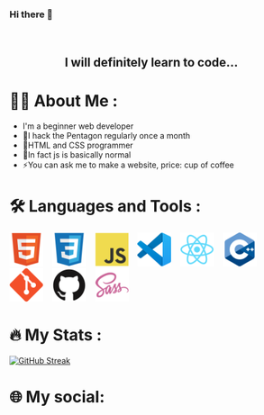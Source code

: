 ### Hi there 👋
<div id='header' align="center">
    <img height='180px' src="https://media.giphy.com/media/v1.Y2lkPTc5MGI3NjExNTA4ZWl3aWR0dDFuZGVmcmZsOW1oNnR3NWx4N3Z6ZGJpdGJzZWxlbCZlcD12MV9pbnRlcm5hbF9naWZfYnlfaWQmY3Q9Zw/FXynzLoP14IHsnfGmO/giphy.gif"
        alt="">
        <h2>I will definitely learn to code...</h2>
</div>
<div>
<h1>👩‍💻  About Me :</h1>
    <ul>
    <li><img height="20px" src="https://camo.githubusercontent.com/870d765b5c096038f097185a0ffa08df4011c0491b8039f3a7d5eeebf4d82c7e/68747470733a2f2f6d656469612e67697068792e636f6d2f6d656469612f57556c706c634d704f43456d5447427442572f67697068792e676966" alt="">I'm a beginner web developer</li>
<li>🔭I hack the Pentagon regularly once a month</li>
<li>🌱HTML and CSS programmer</li>
<li>👯In fact js is basically normal</li>
<li>⚡You can ask me to make a website, price: cup of coffee</li>
</ul>
</div>
<div>
    <h1>🛠  Languages and Tools :</h1>
    <img height="60px" src="https://raw.githubusercontent.com/devicons/devicon/6910f0503efdd315c8f9b858234310c06e04d9c0/icons/html5/html5-original.svg" alt="">&nbsp;&nbsp;&nbsp;
<img height="60px" src="https://raw.githubusercontent.com/devicons/devicon/6910f0503efdd315c8f9b858234310c06e04d9c0/icons/css3/css3-original.svg" alt="">&nbsp;&nbsp;&nbsp;
<img height="60px" src="https://raw.githubusercontent.com/devicons/devicon/6910f0503efdd315c8f9b858234310c06e04d9c0/icons/javascript/javascript-original.svg" alt="">&nbsp;&nbsp;&nbsp;
<img height="60px" src="https://raw.githubusercontent.com/devicons/devicon/6910f0503efdd315c8f9b858234310c06e04d9c0/icons/vscode/vscode-original.svg" alt="">&nbsp;&nbsp;&nbsp;
<img height="60px" src="https://raw.githubusercontent.com/devicons/devicon/6910f0503efdd315c8f9b858234310c06e04d9c0/icons/react/react-original.svg" alt="">&nbsp;&nbsp;&nbsp;
<img height="60px" src="https://raw.githubusercontent.com/devicons/devicon/6910f0503efdd315c8f9b858234310c06e04d9c0/icons/cplusplus/cplusplus-original.svg" alt="">&nbsp;&nbsp;&nbsp;
<img height="60px" src="https://raw.githubusercontent.com/devicons/devicon/6910f0503efdd315c8f9b858234310c06e04d9c0/icons/git/git-original.svg" alt="">&nbsp;&nbsp;&nbsp;
<img height="60px" src="https://raw.githubusercontent.com/devicons/devicon/6910f0503efdd315c8f9b858234310c06e04d9c0/icons/github/github-original.svg" alt="">&nbsp;&nbsp;&nbsp;
<img height="60px" src="https://github.com/devicons/devicon/blob/master/icons/sass/sass-original.svg" alt="">
</div>
<h1>🔥 My Stats : </h1>
<div><a href="https://git.io/streak-stats"><img src="https://github-readme-streak-stats.herokuapp.com?user=ChunChunMaruOfficial&theme=transparent&hide_border=false" alt="GitHub Streak" /></a>&nbsp;&nbsp;&nbsp;&nbsp;&nbsp;&nbsp;&nbsp;&nbsp; <img height='200px' src="https://media.giphy.com/media/v1.Y2lkPTc5MGI3NjExbmpheGZzMG95dG1udmg2aGxyczFmeTBnMWJwMmJtMWxqMGtydmN6OCZlcD12MV9pbnRlcm5hbF9naWZfYnlfaWQmY3Q9Zw/l0HlD6X5Pi5EKDmbm/giphy.gif" alt=""></div>
<div>
<h1>🌐 My social: </h1>
<a href="https://discordapp.com/users/682140983256678431"><img height="80px"
        src="https://www.svgrepo.com/show/353655/discord-icon.svg" alt=""></a>&nbsp;&nbsp;&nbsp;&nbsp;&nbsp;
<a href="https://t.me/ChunChunMaruOnline">
    <img height="80px"
        src="https://upload.wikimedia.org/wikipedia/commons/thumb/8/83/Telegram_2019_Logo.svg/768px-Telegram_2019_Logo.svg.png"
        alt="">
    </div></a>


